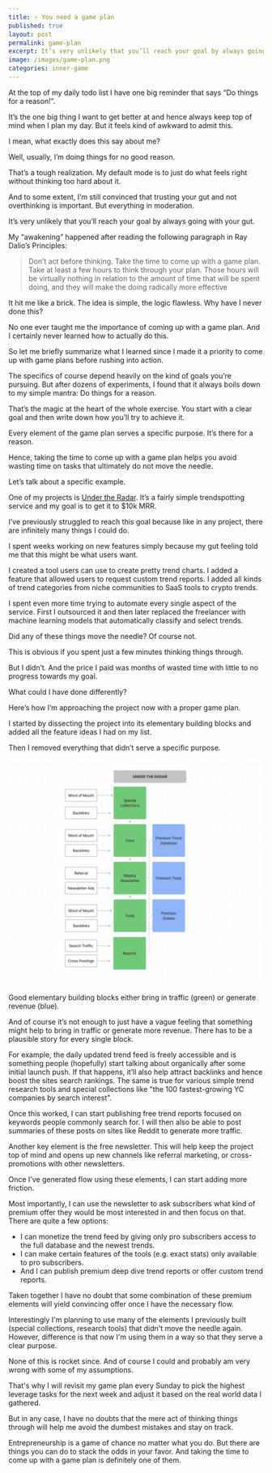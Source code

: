 ```yaml
---
title: ⭐️ You need a game plan
published: true
layout: post
permalink: game-plan
excerpt: It’s very unlikely that you’ll reach your goal by always going with your gut. 
image: /images/game-plan.png
categories: inner-game
---
```



At the top of my daily todo list I have one big reminder that says “Do things for a reason!”. 

It’s the one big thing I want to get better at and hence always keep top of mind when I plan my day. But it feels kind of awkward to admit this. 

I mean, what exactly does this say about me?

Well, usually, I’m doing things for no good reason. 

That’s a tough realization. My default mode is to just do what feels right without thinking too hard about it. 

And to some extent, I’m still convinced that trusting your gut and not overthinking is important. But everything in moderation.

It’s very unlikely that you’ll reach your goal by always going with your gut. 

My “awakening” happened after reading the following paragraph in Ray Dalio’s Principles:

> Don’t act before thinking. Take the time to come up with a game plan. Take at least a few hours to think through your plan. Those hours will be virtually nothing in relation to the amount of time that will be spent doing, and they will make the doing radically more effective
> 

It hit me like a brick. The idea is simple, the logic flawless. Why have I never done this?

No one ever taught me the importance of coming up with a game plan. And I certainly never learned how to actually do this. 

So let me briefly summarize what I learned since I made it a priority to come up with game plans before rushing into action.

The specifics of course depend heavily on the kind of goals you’re pursuing. But after dozens of experiments, I found that it always boils down to my simple mantra: Do things for a reason. 

That’s the magic at the heart of the whole exercise. You start with a clear goal and then write down how you’ll try to achieve it.

Every element of the game plan serves a specific purpose. It’s there for a reason. 

Hence, taking the time to come up with a game plan helps you avoid wasting time on tasks that ultimately do not move the needle. 

Let’s talk about a specific example. 

One of my projects is [Under the Radar](http://undertheradar.io). It’s a fairly simple trendspotting service and my goal is to get it to $10k MRR.

I’ve previously struggled to reach this goal because like in any project, there are infinitely many things I could do. 

I spent weeks working on new features simply because my gut feeling told me that this might be what users want. 

I created a tool users can use to create pretty trend charts. I added a feature that allowed users to request custom trend reports. I added all kinds of trend categories from niche communities to SaaS tools to crypto trends. 

I spent even more time trying to automate every single aspect of the service. First I outsourced it and then later replaced the freelancer with machine learning models that automatically classify and select trends. 

Did any of these things move the needle? Of course not.

This is obvious if you spent just a few minutes thinking things through. 

But I didn’t. And the price I paid was months of wasted time with little to no progress towards my goal.

What could I have done differently? 

Here’s how I’m approaching the project now with a proper game plan. 

I started by dissecting the project into its elementary building blocks and added all the feature ideas I had on my list. 

Then I removed everything that didn’t serve a specific purpose. 

![Game Plan](/images/game-plan.png)

Good elementary building blocks either bring in traffic (green) or generate revenue (blue).

And of course it’s not enough to just have a vague feeling that something might help to bring in traffic or generate more revenue. There has to be a plausible story for every single block. 

For example, the daily updated trend feed is freely accessible and is something people (hopefully) start talking about organically after some initial launch push. If that happens, it’ll also help attract backlinks and hence boost the sites search rankings. The same is true for various simple trend research tools and special collections like "the 100 fastest-growing YC companies by search interest".

Once this worked, I can start publishing free trend reports focused on keywords people commonly search for. I will then also be able to post summaries of these posts on sites like Reddit to generate more traffic. 

Another key element is the free newsletter. This will help keep the project top of mind and opens up new channels like referral marketing, or cross-promotions with other newsletters. 

Once I’ve generated flow using these elements, I can start adding more friction. 

Most importantly, I can use the newsletter to ask subscribers what kind of premium offer they would be most interested in and then focus on that. There are quite a few options:

- I can monetize the trend feed by giving only pro subscribers access to the full database and the newest trends.
- I can make certain features of the tools (e.g. exact stats) only available to pro subscribers.
- And I can publish premium deep dive trend reports or offer custom trend reports.

Taken together I have no doubt that some combination of these premium elements will yield convincing offer once I have the necessary flow.

Interestingly I'm planning to use many of the elements I previously built (special collections, research tools) that didn't move the needle again. However, difference is that now I'm using them in a way so that they serve a clear purpose.

None of this is rocket since. And of course I could and probably am very wrong with some of my assumptions. 

That's why I will revisit my game plan every Sunday to pick the highest leverage tasks for the next week and adjust it based on the real world data I gathered.

But in any case, I have no doubts that the mere act of thinking things through will help me avoid the dumbest mistakes and stay on track.

Entrepreneurship is a game of chance no matter what you do. But there are things you can do to stack the odds in your favor. And taking the time to come up with a game plan is definitely one of them.


